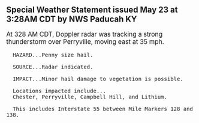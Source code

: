 <p>
   <h2>Special Weather Statement issued May 23 at 3:28AM CDT by NWS Paducah KY</h2>
   <div style="font-size:120%">At 328 AM CDT, Doppler radar was tracking a strong thunderstorm over
      Perryville, moving east at 35 mph.
      
      HAZARD...Penny size hail.
      
      SOURCE...Radar indicated.
      
      IMPACT...Minor hail damage to vegetation is possible.
      
      Locations impacted include...
      Chester, Perryville, Campbell Hill, and Lithium.
      
      This includes Interstate 55 between Mile Markers 128 and 138.
   </div>
</p>